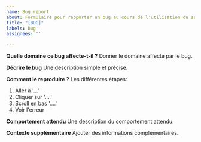 ```yaml
---
name: Bug report
about: Formulaire pour rapporter un bug au cours de l'utilisation du satellite
title: "[BUG]"
labels: bug
assignees: ''

---
```


**Quelle domaine ce bug affecte-t-il ?**
Donner le domaine affecté par le bug.

**Décrire le bug**
Une description simple et précise.

**Comment le reproduire ?**
Les différentes étapes:
1. Aller à '...'
2. Cliquer sur '....'
3. Scroll en bas '....'
4. Voir l'erreur

**Comportement attendu**
Une description du comportement attendu.

**Contexte supplémentaire**
Ajouter des informations complémentaires.
